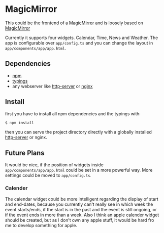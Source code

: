 MagicMirror
===========

This could be the frontend of a [MagicMirror](http://michaelteeuw.nl/tagged/magicmirror) and is loosely based on [MagicMirror](https://github.com/MichMich/MagicMirror)

Currently it supports four widgets. Calendar, Time, News and Weather. The app is configurable over `app/config.ts` and you can change the layout in `app/components/app/app.html`.

## Dependencies

* [npm](https://www.npmjs.com/)
* [typings](https://npmjs.com/package/typings)
* any webserver like [http-server](https://www.npmjs.com/package/http-server) or [nginx](http://nginx.org/)

## Install
first you have to install all npm dependencies and the typings with
``` bash
$ npm install
```
then you can serve the project directory directly with a globally installed [http-server](https://www.npmjs.com/package/http-server) or nginx.

## Future Plans

It would be nice, if the position of widgets inside `app/components/app/app.html` could be set in a more powerful way.
More settings could be moved to `app/config.ts`.

### Calender
The calendar widget could be more intelligent regarding the display of start and end-dates, because you currently can't really see in which week the event starts/ends, if the start is in the past and the event is still ongoing, or if the event ends in more than a week.
Also I think an apple calender widget should be created, but as I don't own any apple stuff, it would be hard fro me to develop something for apple.
